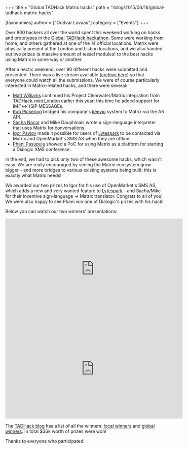 +++
title = "Global TADHack Matrix hacks"
path = "/blog/2015/06/16/global-tadhack-matrix-hacks"

[taxonomies]
author = ["Oddvar Lovaas"]
category = ["Events"]
+++

Over 800 hackers all over the world spent this weekend working on hacks and prototypes in the <a href="http://tadhack.com/2015/">Global TADHack hackathon</a>. Some were working from home, and others gathered at one of the 14 official locations. Matrix were physically present at the London and Lisbon locations, and we also handed out two prizes (a massive amount of tessel modules) to the best hacks using Matrix in some way or another.

After a hectic weekend, over 90 different hacks were submitted and presented. There was a live stream available (<a href="https://www.youtube.com/channel/UCMwLgPrscVTbcIzl4r1WvRg">archive here</a>) so that everyone could watch all the submissions. We were of course particularly interested in Matrix-related hacks, and there were several:
<ul>
	<li><a href="http://twitter.com/maffydub">Matt Williams</a> continued his Project Clearwater/Matrix integration from <a href="http://matrix.org/blog/2015/04/13/tadhack-mini-london-completed/">TADHack-mini London</a> earlier this year; this time he added support for IM{'<->'}SIP MESSAGEs. </li>
	<li><a href="http://twitter.com/RobinJPickering">Rob Pickering</a> bridged his company's <a href="https://www.ipcortex.co.uk/article.rhtm/keevio-382953.html">keevio</a> system to Matrix via the AS API.</li>
	<li><a href="https://twitter.com/SachaNacar">Sacha Nacar</a> and Mike Dauphinais wrote a sign-language interpreter that uses Matrix for conversations.</li>
	<li><a href="https://twitter.com/pavlovigor">Igor Pavlov</a> made it possible for users of <a href="https://www.lytespark.com">Lytespark</a> to be contacted via Matrix and OpenMarket's SMS AS when they are offline.</li>
	<li><a href="https://twitter.com/PhaniPasupula">Phani Pasupula</a> showed a PoC for using Matrix as a platform for starting a Dialogic XMS conference.</li>
</ul>

In the end, we had to pick only two of these awesome hacks, which wasn't easy. We are really encouraged by seeing the Matrix ecosystem grow bigger - and more bridges to various existing systems being built; this is exactly what Matrix needs!

We awarded our two prizes to Igor for his use of OpenMarket's SMS AS, which adds a new and very wanted feature to <a href="https://www.lytespark.com">Lytespark</a> - and Sacha/Mike for their inventive sign-language -> Matrix translator. Congrats to all of you! We were also happy to see Phani win one of Dialogic's prizes with his hack!

Below you can watch our two winners' presentations:

<div class="video-container"><iframe width="560" height="315" src="https://www.youtube.com/embed/chp8K8Wn6v8" frameBorder="0" allowFullScreen></iframe></div>

 <div class="video-container"><iframe width="560" height="315" src="https://www.youtube.com/embed/6ybaaMPUVx0" frameBorder="0" allowFullScreen></iframe></div>

The <a href="http://blog.tadhack.com/">TADHack blog</a> has a list of all the winners: <a href="http://blog.tadhack.com/2015/06/16/tadhack-location-winner/">local winners</a> and <a href="http://blog.tadhack.com/2015/06/15/tadhack-global-winners/">global winners</a>. In total $36k worth of prizes were won!

Thanks to everyone who participated!
